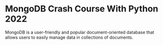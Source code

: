# MongoDB Crash Course With Python 2022
MongoDB is a user-friendly and popular document-oriented database that allows users to easily manage data in collections of documents. 
